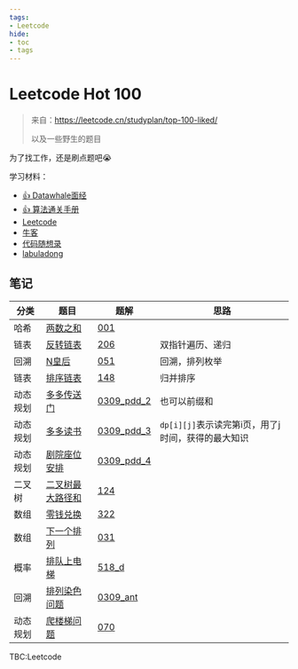 ```yaml
---
tags:
- Leetcode
hide:
- toc
- tags
---
```


# Leetcode Hot 100

> 来自：<https://leetcode.cn/studyplan/top-100-liked/>
>
> 以及一些野生的题目

为了找工作，还是刷点题吧😭

学习材料：

- [👍 Datawhale面经](https://github.com/datawhalechina/daily-interview)
- [👍 算法通关手册](https://algo.itcharge.cn/)
- [Leetcode](https://leetcode.cn/studyplan/top-100-liked/)
- [牛客](https://www.nowcoder.com/exam/oj/ta?tpId=37)
- [代码随想录](https://programmercarl.com/)
- [labuladong](https://labuladong.online/algo/)

## 笔记

|分类|题目|题解|思路|
|-----|-----|-----|-----|
|哈希|[两数之和](https://leetcode.cn/problems/two-sum/)|[001](./001/)||
|链表|[反转链表](https://leetcode.cn/problems/reverse-linked-list/)|[206](./206/)|双指针遍历、递归|
|回溯|[N皇后](https://leetcode.cn/problems/n-queens/)|[051](./051/)|回溯，排列枚举|
|链表|[排序链表](https://leetcode.cn/problems/sort-list/)|[148](./148/)|归并排序|
|动态规划|[多多传送门](../Algorithm/interview/0309_pdd)|[0309_pdd_2](./0309_pdd_2/)|也可以前缀和|
|动态规划|[多多读书](../Algorithm/interview/0309_pdd)|[0309_pdd_3](./0309_pdd_3/)|`dp[i][j]`表示读完第i页，用了j时间，获得的最大知识|
|动态规划|[剧院座位安排](../Algorithm/interview/0309_pdd)|[0309_pdd_4](./0309_pdd_4/)||
|二叉树|[二叉树最大路径和](https://leetcode.cn/problems/binary-tree-maximum-path-sum/)|[124](./124/)||
|数组|[零钱兑换](https://leetcode.cn/problems/coin-change/)|[322](./322/)||
|数组|[下一个排列](https://leetcode.cn/problems/next-permutation/)|[031](./031/)||
|概率|[排队上电梯](https://codeforces.com/problemset/problem/518/D/)|[518_d](./518_d/)||
|回溯|[排列染色问题](../DataAnalysis/interview/0309_ant)|[0309_ant](./0309_ant/)||
|动态规划|[爬楼梯问题](https://leetcode.cn/problems/climbing-stairs/)|[070](./070/)||

TBC:Leetcode
